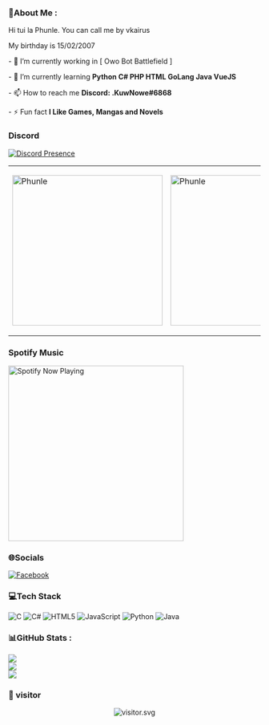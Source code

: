 ### 💫About Me :
Hi tui la Phunle. You can call me by vkairus
    
My birthday is 15/02/2007

 - 🔭 I’m currently working in [ Owo Bot Battlefield ] 
  
 - 🌱 I’m currently learning **Python C# PHP HTML GoLang Java VueJS**  
  
 - 📫 How to reach me **Discord: .KuwNowe#6868**  
  
 - ⚡ Fun fact **I Like Games, Mangas and Novels** 
 
 ### Discord
[![Discord Presence](https://lanyard.cnrad.dev/api/988716699488489533)](https://discord.com/users/988716699488489533)

 
  
 <table style="width:100%;"align="center"> 
   <tr> 
     <td> 
      <img src="https://cdn.discordapp.com/attachments/1008766413391003688/1079051643267600494/Screenshot_20230211-191600_Lin_Qun_Mobile.png" alt="Phunle" width="300px"/> 
     </td> 
     <td> 
       </p> 
         <img src="https://cdn.discordapp.com/attachments/1008766413391003688/1079051643007545384/FB_IMG_1675416428889.jpg" alt="Phunle" width="300px"/> 
       </p> 
     </td> 
   </tr> 
 </table> 

### Spotify Music

<p align="center">

  <a href="https://open.spotify.com/playlist/4RDSyLyCPk1UBMKAflo9MZ" target="_blank"><img src="https://now-playing-on-spotify.vercel.app/api/spotify" alt="Spotify Now Playing" width="350"/></a>

</p>
        

### 🌐Socials
[![Facebook](https://img.shields.io/badge/Facebook-%231877F2.svg?logo=Facebook&logoColor=white)](https://facebook.com/100037079618876) 

### 💻Tech Stack
![C](https://img.shields.io/badge/c-%2300599C.svg?style=for-the-badge&logo=c&logoColor=white) ![C#](https://img.shields.io/badge/c%23-%23239120.svg?style=for-the-badge&logo=c-sharp&logoColor=white) ![HTML5](https://img.shields.io/badge/html5-%23E34F26.svg?style=for-the-badge&logo=html5&logoColor=white) ![JavaScript](https://img.shields.io/badge/javascript-%23323330.svg?style=for-the-badge&logo=javascript&logoColor=%23F7DF1E) ![Python](https://img.shields.io/badge/python-3670A0?style=for-the-badge&logo=python&logoColor=ffdd54) ![Java](https://img.shields.io/badge/java-%23ED8B00.svg?style=for-the-badge&logo=java&logoColor=white)
### 📊GitHub Stats :
![](https://github-readme-stats.vercel.app/api?username=Vkairus&theme=radical&hide_border=false&include_all_commits=false&count_private=false)<br/>
![](https://github-readme-streak-stats.herokuapp.com/?user=Vkairus&theme=radical&hide_border=false)<br/>
![](https://github-readme-stats.vercel.app/api/top-langs/?username=Vkairus&theme=radical&hide_border=false&include_all_commits=false&count_private=false&layout=compact)

### 🥥 visitor

<p align="center">
<img src="https://count.caliphdev.my.id/get/@Vkairus?theme=rule34" alt="visitor.svg">
</p>
